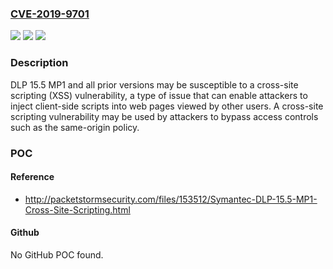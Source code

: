 ### [CVE-2019-9701](https://cve.mitre.org/cgi-bin/cvename.cgi?name=CVE-2019-9701)
![](https://img.shields.io/static/v1?label=Product&message=Data%20Loss%20Prevention&color=blue)
![](https://img.shields.io/static/v1?label=Version&message=n%2Fa&color=blue)
![](https://img.shields.io/static/v1?label=Vulnerability&message=Cross-site%20Scripting&color=brighgreen)

### Description

DLP 15.5 MP1 and all prior versions may be susceptible to a cross-site scripting (XSS) vulnerability, a type of issue that can enable attackers to inject client-side scripts into web pages viewed by other users. A cross-site scripting vulnerability may be used by attackers to bypass access controls such as the same-origin policy.

### POC

#### Reference
- http://packetstormsecurity.com/files/153512/Symantec-DLP-15.5-MP1-Cross-Site-Scripting.html

#### Github
No GitHub POC found.

